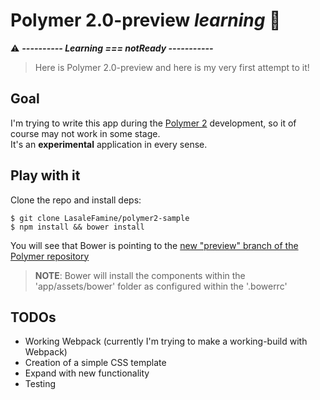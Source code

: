 # Polymer 2.0-preview ***learning*** :rocket:  

:warning: ***---------- Learning === notReady -----------***

> Here is Polymer 2.0-preview and here is my very first attempt to it!  

## Goal  

I'm trying to write this app during the [Polymer 2](https://www.polymer-project.org/1.0/blog/2016-09-09-polymer-2.0) development, so it of course may not work in some stage.  
It's an **experimental** application in every sense.

## Play with it

Clone the repo and install deps:  

    $ git clone LasaleFamine/polymer2-sample
    $ npm install && bower install

You will see that Bower is pointing to the [new "preview" branch of the Polymer repository](https://github.com/Polymer/polymer/tree/2.0-preview)

> **NOTE**: Bower will install the components within the 'app/assets/bower' folder as configured within the '.bowerrc'  

## TODOs

- Working Webpack (currently I'm trying to make a working-build with Webpack)
- Creation of a simple CSS template
- Expand with new functionality
- Testing
